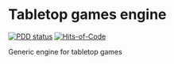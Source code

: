 # Tabletop games engine 

[![PDD status](https://www.0pdd.com/svg?name=nergal-perm/tg-engine)](https://www.0pdd.com/p?name=nergal-perm/tg-engine)
[![Hits-of-Code](https://hitsofcode.com/github/nergal-perm/tg-engine?branch=master)](https://hitsofcode.com/github/nergal-perm/tg-engine?branch=master/view?branch=master)

Generic engine for tabletop games
